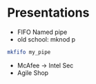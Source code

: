 # Presentations

- FIFO Named pipe
- old school: mknod p

```sh
mkfifo my_pipe
```

- McAfee -> Intel Sec
- Agile Shop
